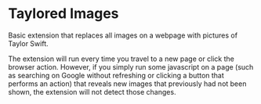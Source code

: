 # Taylored Images

Basic extension that replaces all images on a webpage with pictures of Taylor Swift.

The extension will run every time you travel to a new page or click the browser action. However, if you simply run some javascript on a page (such as searching on Google without refreshing or clicking a button that performs an action) that reveals new images that previously had not been shown, the extension will not detect those changes.
